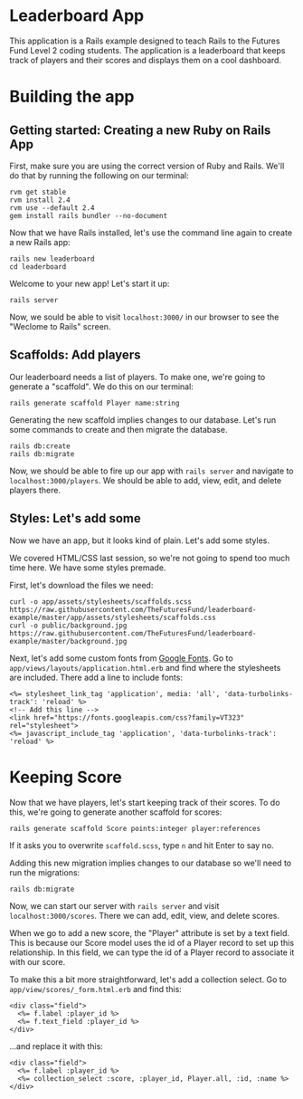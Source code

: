 # Leaderboard App

This application is a Rails example designed to teach Rails to the Futures Fund Level 2 coding students.
The application is a leaderboard that keeps track of players and their scores and displays them on a cool dashboard.

# Building the app

## Getting started: Creating a new Ruby on Rails App

First, make sure you are using the correct version of Ruby and Rails. We'll do that by running the following on our terminal:

```shell
rvm get stable
rvm install 2.4
rvm use --default 2.4
gem install rails bundler --no-document
```

Now that we have Rails installed, let's use the command line again to create a new Rails app:

```shell
rails new leaderboard
cd leaderboard
```

Welcome to your new app!
Let's start it up:

```shell
rails server
```

Now, we sould be able to visit `localhost:3000/` in our browser to see the "Weclome to Rails" screen.

## Scaffolds: Add players

Our leaderboard needs a list of players.
To make one, we're going to generate a "scaffold".
We do this on our terminal:

```shell
rails generate scaffold Player name:string
```

Generating the new scaffold implies changes to our database.
Let's run some commands to create and then migrate the database.

```shell
rails db:create
rails db:migrate
```

Now, we should be able to fire up our app with `rails server` and navigate to `localhost:3000/players`.
We should be able to add, view, edit, and delete players there.

## Styles: Let's add some

Now we have an app, but it looks kind of plain.
Let's add some styles.

We covered HTML/CSS last session, so we're not going to spend too much time here.
We have some styles premade.

First, let's download the files we need:

```shell
curl -o app/assets/stylesheets/scaffolds.scss https://raw.githubusercontent.com/TheFuturesFund/leaderboard-example/master/app/assets/stylesheets/scaffolds.css
curl -o public/background.jpg https://raw.githubusercontent.com/TheFuturesFund/leaderboard-example/master/background.jpg
```

Next, let's add some custom fonts from [Google Fonts](https://fonts.google.com). Go to `app/views/layouts/application.html.erb` and find where the stylesheets are included. There add a line to include fonts:

```erb
<%= stylesheet_link_tag 'application', media: 'all', 'data-turbolinks-track': 'reload' %>
<!-- Add this line -->
<link href="https://fonts.googleapis.com/css?family=VT323" rel="stylesheet">
<%= javascript_include_tag 'application', 'data-turbolinks-track': 'reload' %>
```

# Keeping Score

Now that we have players, let's start keeping track of their scores.
To do this, we're going to generate another scaffold for scores:

```shell
rails generate scaffold Score points:integer player:references
```

If it asks you to overwrite `scaffold.scss`, type `n` and hit Enter to say no.

Adding this new migration implies changes to our database so we'll need to run the migrations:

```shell
rails db:migrate
```

Now, we can start our server with `rails server` and visit `localhost:3000/scores`.
There we can add, edit, view, and delete scores.

When we go to add a new score, the "Player" attribute is set by a text field.
This is because our Score model uses the id of a Player record to set up this relationship.
In this field, we can type the id of a Player record to associate it with our score.

To make this a bit more straightforward, let's add a collection select.
Go to `app/view/scores/_form.html.erb` and find this:

```erb
<div class="field">
  <%= f.label :player_id %>
  <%= f.text_field :player_id %>
</div>
```

...and replace it with this:

```erb
<div class="field">
  <%= f.label :player_id %>
  <%= collection_select :score, :player_id, Player.all, :id, :name %> 
</div>
```
